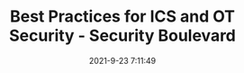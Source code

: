 ---
"title": "Best Practices for ICS and OT Security - Security Boulevard"
"date": "2021-9-23 7:11:49"
"feed_name": "GOOGLENEWSINDUSTRIAL"
"feed_website": "https://news.google.com/search?q=industrial%2Bincident&hl=en-US&gl=US&ceid=US:en"
"feed_rss": "https://news.google.com/rss/search?q=industrial%2Bincident&hl=en-US&gl=US&ceid=US:en"
"link": "https://securityboulevard.com/2021/09/best-practices-for-ics-and-ot-security/"
"file": "_posts/2021-1-1-5a833f07e058f97e11451a4fd5df628790f24ebf.md"
"accident": "0"
"drilling": "0"
"dead": "0"
"injured": "0"
"where": "unknown site"
---